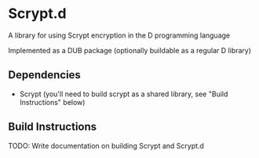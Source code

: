 Scrypt.d
========

A library for using Scrypt encryption in the D programming language

Implemented as a DUB package (optionally buildable as a regular D library)

Dependencies
------------

+ Scrypt (you'll need to build scrypt as a shared library, see "Build Instructions" below)

Build Instructions
------------------

TODO: Write documentation on building Scrypt and Scrypt.d
